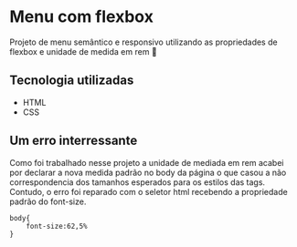 # Menu com flexbox
Projeto de menu semântico e responsivo utilizando as propriedades de flexbox e unidade de medida em rem 🚀

## Tecnologia utilizadas
- HTML
- CSS

##  Um erro interressante 
Como foi trabalhado nesse projeto a unidade de mediada em rem acabei por declarar a nova medida padrão no body da página o que casou a não correspondencia dos tamanhos esperados para os estilos das tags. Contudo, o erro foi reparado com o seletor html recebendo a propriedade padrão do font-size.

````
body{
    font-size:62,5%
}